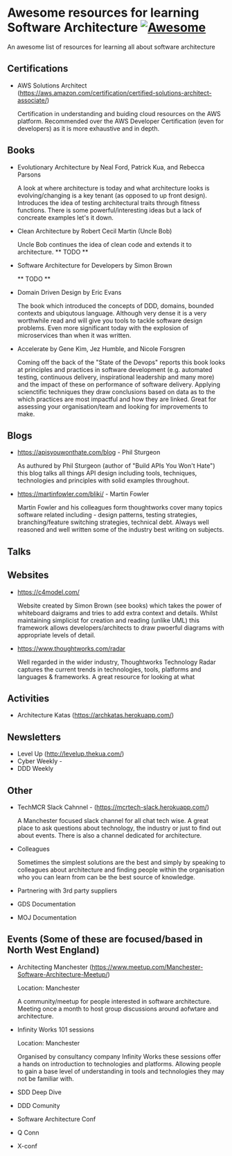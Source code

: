 # Awesome resources for learning Software Architecture [![Awesome](https://awesome.re/badge.svg)](https://awesome.re)
An awesome list of resources for learning all about software architecture

## Certifications

* AWS Solutions Architect (https://aws.amazon.com/certification/certified-solutions-architect-associate/)

  Certification in understanding and buiding cloud resources on the AWS platform. Recommended over the AWS Developer Certification (even for developers) as it is more exhaustive and in depth. 
  
## Books

* Evolutionary Architecture by Neal Ford, Patrick Kua, and Rebecca Parsons

  A look at where architecture is today and what architecture looks is evolving/changing is a key tenant (as opposed to up front design). Introduces the idea of testing architectural traits through fitness functions. There is some powerful/interesting ideas but a lack of concreate examples let's it down. 
 
* Clean Architecture by Robert Cecil Martin (Uncle Bob)

  Uncle Bob continues the idea of clean code and extends it to architecture. ** TODO ** 

* Software Architecture for Developers by Simon Brown

  ** TODO ** 
  
* Domain Driven Design by Eric Evans

  The book which introduced the concepts of DDD, domains, bounded contexts and ubiqutous language. Although very dense it is a very worthwhile read and will give you tools to tackle software design problems. Even more significant today with the explosion of microservices than when it was written. 
  
* Accelerate by Gene Kim, Jez Humble, and Nicole Forsgren

  Coming off the back of the "State of the Devops" reports this book looks at principles and practices in software development (e.g. automated testing, continuous delivery, inspirational leadership and many more) and the impact of these on performance of software delivery. Applying scienctific techniques they draw conclusions based on data as to the which practices are most impactful and how they are linked. Great for assessing your organisation/team and looking for improvements to make. 
  

## Blogs

* https://apisyouwonthate.com/blog - Phil Sturgeon 

  As authured by Phil Sturgeon (author of "Build APIs You Won't Hate") this blog talks all things API design including tools, techniques, technologies and principles with solid examples throughout.

* https://martinfowler.com/bliki/ - Martin Fowler 

  Martin Fowler and his colleagues form thoughtworks cover many topics software related including - design patterns, testing strategies, branching/feature switching strategies, technical debt. Always well reasoned and well written some of the industry best writing on subjects. 

## Talks



## Websites

* https://c4model.com/

  Website created by Simon Brown (see books) which takes the power of whiteboard daigrams and tries to add extra context and details. Whilst maintaining simplicist for creation and reading (unlike UML) this framework allows developers/architects to draw pwoerful diagrams with appropriate levels of detail.

* https://www.thoughtworks.com/radar

  Well regarded in the wider industry, Thoughtworks Technology Radar captures the current trends in technologies, tools, platforms and languages & frameworks. A great resource for looking at what 

## Activities

* Architecture Katas (https://archkatas.herokuapp.com/)

## Newsletters

* Level Up (http://levelup.thekua.com/)
* Cyber Weekly - 
* DDD Weekly

## Other

* TechMCR Slack Cahnnel - (https://mcrtech-slack.herokuapp.com/)

  A Manchester focused slack channel for all chat tech wise. A great place to ask questions about technology, the industry or just to find out about events. There is also a channel dedicated for architecture. 


* Colleagues

  Sometimes the simplest solutions are the best and simply by speaking to colleagues about architecture and finding people within the organisation who you can learn from can be the best source of knowledge. 

* Partnering with 3rd party suppliers
* GDS Documentation
* MOJ Documentation

## Events (Some of these are focused/based in North West England)

* Architecting Manchester (https://www.meetup.com/Manchester-Software-Architecture-Meetup/) 

  Location: Manchester
  
  A community/meetup for people interested in software architecture. Meeting once a month to host group discussions around aofwtare and architecture. 

* Infinity Works 101 sessions

  Location: Manchester 
  
  Organised by consultancy company Infinity Works these sessions offer a hands on introduction to technologies and platforms. Allowing people to gain a base level of understanding in tools and technologies they may not be familiar with. 

* SDD Deep Dive 


  
* DDD Comunity
* Software Architecture Conf
* Q Conn
* X-conf
